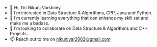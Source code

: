 - 👋 Hi, I’m Nikunj Varshney
- 👀 I’m interested in Data Structure & Algorithms, CPP, Java and Python.
- 🌱 I’m currently learning everything that can enhance my skill set and make me a badass. 
- 💞️ I’m looking to collaborate on Data Structure & Algorithms and C++ Projects.
- 📫 Reach out to me on nikunjvar2002@gmail.com
